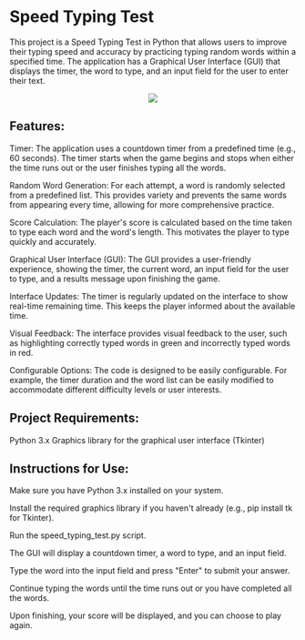 # Speed Typing Test 
This project is a Speed Typing Test in Python that allows users to improve their typing speed and accuracy by practicing typing random words within a specified time. The application has a Graphical User Interface (GUI) that displays the timer, the word to type, and an input field for the user to enter their text.

<p align="center">
  <img src="src/images/gui.png">
  <br/>
</p>


## Features:

Timer: The application uses a countdown timer from a predefined time (e.g., 60 seconds). The timer starts when the game begins and stops when either the time runs out or the user finishes typing all the words.

Random Word Generation: For each attempt, a word is randomly selected from a predefined list. This provides variety and prevents the same words from appearing every time, allowing for more comprehensive practice.

Score Calculation: The player's score is calculated based on the time taken to type each word and the word's length. This motivates the player to type quickly and accurately.

Graphical User Interface (GUI): The GUI provides a user-friendly experience, showing the timer, the current word, an input field for the user to type, and a results message upon finishing the game.

Interface Updates: The timer is regularly updated on the interface to show real-time remaining time. This keeps the player informed about the available time.

Visual Feedback: The interface provides visual feedback to the user, such as highlighting correctly typed words in green and incorrectly typed words in red.

Configurable Options: The code is designed to be easily configurable. For example, the timer duration and the word list can be easily modified to accommodate different difficulty levels or user interests.

## Project Requirements:

Python 3.x
Graphics library for the graphical user interface (Tkinter)

## Instructions for Use:

Make sure you have Python 3.x installed on your system.

Install the required graphics library if you haven't already (e.g., pip install tk for Tkinter).

Run the speed_typing_test.py script.

The GUI will display a countdown timer, a word to type, and an input field.

Type the word into the input field and press "Enter" to submit your answer.

Continue typing the words until the time runs out or you have completed all the words.

Upon finishing, your score will be displayed, and you can choose to play again.
